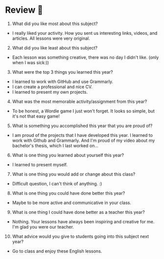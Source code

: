 # Review 🤩

1. What did you like most about this subject?
- I really liked your activity. How you sent us interesting links, videos, and articles. All lessons were very original.


2. What did you like least about this subject?
- Each lesson was something creative, there was no day I didn't like. (only when I was sick:))


3. What were the top 3 things you learned this year?
- I learned to work with GitHub and use Grammarly.
- I can create a professional and nice CV.
- I learned to present my own projects.


4. What was the most memorable activity/assignment from this year?
- To be honest, a Wordle game I just won't forget. It looks so simple, but it's not that easy game!


5. What is something you accomplished this year that you are proud of?
- I am proud of the projects that I have developed this year. I learned to work with Github and Grammarly. And I'm proud of my video about my bachelor's thesis, which I last worked on...


6. What is one thing you learned about yourself this year?
- I learned to present myself.


7. What is one thing you would add or change about this class?
- Difficult question, I can't think of anything. :)


8. What is one thing you could have done better this year?
- Maybe to be more active and communicative in your class.


9. What is one thing I could have done better as a teacher this year?
- Nothing. Your lessons have always been inspiring and creative for me. I'm glad you were our teacher.


10. What advice would you give to students going into this subject next year?
- Go to class and enjoy these English lessons.
